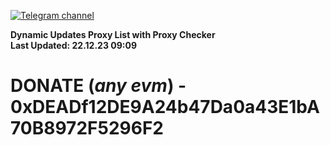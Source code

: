 [![Telegram channel](https://img.shields.io/endpoint?url=https://runkit.io/damiankrawczyk/telegram-badge/branches/master?url=https://t.me/n4z4v0d)](https://t.me/n4z4v0d) 

**Dynamic Updates Proxy List with Proxy Checker**  
**Last Updated: 22.12.23 09:09**

# DONATE (_any evm_) - 0xDEADf12DE9A24b47Da0a43E1bA70B8972F5296F2
